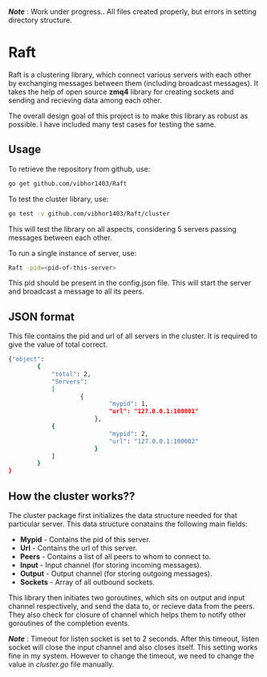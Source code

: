 ***Note*** : Work under progress.. All files created properly, but errors in setting directory structure.



Raft
=========

Raft is a clustering library, which connect various servers with each other by exchanging messages between them (including broadcast messages). It takes the help of open source **zmq4** library for creating sockets and sending and recieving data among each other. 

The overall design goal of this project is to make this library as robust as possible. I have included many test cases for testing the same.

Usage
--------------
To retrieve the repository from github, use: 
```sh
go get github.com/vibhor1403/Raft
```
To test the cluster library, use:
```sh
go test -v github.com/vibhor1403/Raft/cluster
```
This will test the library on all aspects, considering 5 servers passing messages between each other.

To run a single instance of server, use:
```sh
Raft -pid=<pid-of-this-server>
```
This pid should be present in the config.json file. This will start the server and broadcast a message to all its peers.

JSON format
----------------
This file contains the pid and url of all servers in the cluster. It is required to give the value of total correct.
```sh
{"object": 
        {
       		"total": 2,
       		"Servers":
       		[
               		{
                       		"mypid": 1,
                       		"url": "127.0.0.1:100001"
                       	},
			{
                       		"mypid": 2,
                       		"url": "127.0.0.1:100002"
                       	}
       		]
    	}
}
```

How the cluster works??
------------------------

The cluster package first initializes the data structure needed for that particular server. This data structure conatains the following main fields:
* **Mypid** - Contains the pid of this server.
* **Url** - Contains the url of this server.
* **Peers** - Contains a list of all peers to whom to connect to.
* **Input** - Input channel (for storing incoming messages).
* **Output** - Output channel (for storing outgoing messages).
* **Sockets** - Array of all outbound sockets.
              
This library then initiates two goroutines, which sits on output and input channel respectively, and send the data to, or recieve data from the peers. They also check for closure of channel which helps them to notify other goroutines of the completion events.

***Note*** : Timeout for listen socket is set to 2 seconds. After this timeout, listen socket will close the input channel and also closes itself. This setting works fine in my system. However to change the timeout, we need to change the value in _cluster.go_ file manually.
